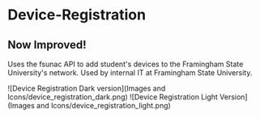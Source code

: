 # Device-Registration
## Now Improved!

Uses the fsunac API to add student's devices to the Framingham State University's network.
Used by internal IT at Framingham State University.

![Device Registration Dark version](Images and Icons/device_registration_dark.png)
![Device Registration Light Version](Images and Icons/device_registration_light.png)
